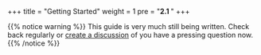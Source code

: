 +++
title = "Getting Started"
weight = 1
pre = "<b>2.1 </b>"
+++

{{% notice warning %}}
This guide is very much still being written.
Check back regularly or [create a discussion](https://github.com/ChappIO/createdirectusapp.com/discussions/new/choose) of you have a pressing question now.
{{% /notice %}}
